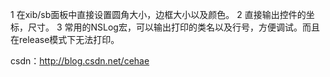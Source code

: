 1 在xib/sb面板中直接设置圆角大小，边框大小以及颜色。
2 直接输出控件的坐标，尺寸。
3 常用的NSLog宏，可以输出打印的类名以及行号，方便调试。而且在release模式下无法打印。

csdn：http://blog.csdn.net/cehae


